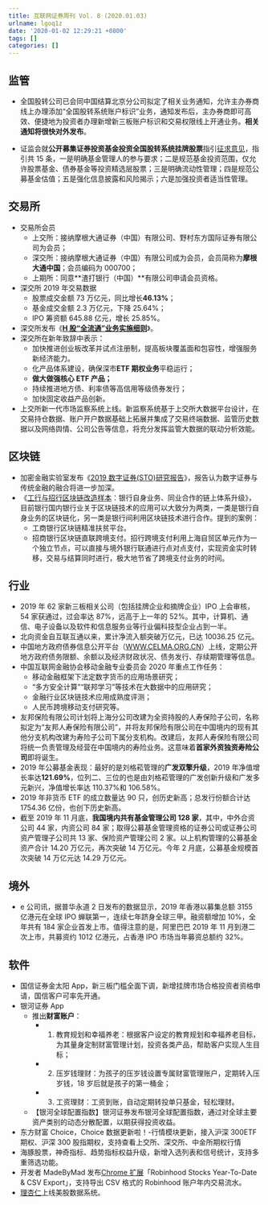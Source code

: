 ```yaml
---
title: 互联网证券周刊 Vol. 8 (2020.01.03)
urlname: lgoq1z
date: '2020-01-02 12:29:21 +0800'
tags: []
categories: []
---
```


## 监管

- 全国股转公司已会同中国结算北京分公司拟定了相关业务通知，允许主办券商线上办理添加“全国股转系统账户标识”业务，通知发布后，主办券商即可高效、便捷地为投资者办理新增新三板账户标识和交易权限线上开通业务。**相关通知将很快对外发布**。

- 证监会就**公开募集证券投资基金投资全国股转系统挂牌股票**指引[征求意见](http://www.csrc.gov.cn/pub/zjhpublic/zjh/202001/t20200103_369072.htm)，指引共 15 条，一是明确基金管理人的参与要求；二是规范基金投资范围，仅允许股票基金、债券基金等投资精选层股票；三是明确流动性管理；四是规范公募基金估值；五是强化信息披露和风险揭示；六是加强投资者适当性管理。

## 交易所

- 交易所会员
  - 上交所：接纳摩根大通证券（中国）有限公司、野村东方国际证券有限公司为会员；
  - 深交所：接纳摩根大通证券（中国）有限公司成为会员，会员简称为**摩根大通中国**；会员编码为 000700；
  - 上期所：同意**渣打银行（中国）**有限公司申请会员资格。
- 深交所 2019 年交易数据
  - 股票成交金额 73 万亿元，同比增长**46.13%**；
  - 基金成交金额 2.3 万亿元，下降 25.64%；
  - IPO 筹资额 645.88 亿元，增长 25.85%。
- 深交所发布《[**H 股“全流通”业务实施细则**](http://www.chinaclear.cn/zdjs/editor_file/20191231171559741.pdf)》。
- 深交所在新年致辞中表示：
  - 加快推进创业板改革并试点注册制，提高板块覆盖面和包容性，增强服务新经济能力。
  - 化产品体系建设，确保深市**ETF 期权业务**平稳运行；
  - **做大做强核心 ETF 产品；**
  - 持续推进地方债、利率债等高信用等级债券发行；
  - 加快固定收益产品创新。
- 上交所新一代市场监察系统上线。新监察系统基于上交所大数据平台设计，在交易持仓数据、账户开户数据基础上拓展并集成了交易终端数据、监管历史数据以及网络舆情、公司公告等信息，将充分发挥监管大数据的联动分析效能。

## 区块链

- 加密金融实验室发布《[2019 数字证券(STO)研究报告](https://www.chaindd.com/3268367.html)》，报告认为数字证券与传统金融的融合将进一步加深。
- 《[工行与招行区块链改造样本](https://www.chaindd.com/3268044.html)：银行自身业务、同业合作的链上体系升级》，目前银行国内银行业关于区块链技术的应用可以大致分为两类，一类是银行自身业务的区块链化，另一类是银行间利用区块链技术进行合作。提到的案例：
  - 工商银行区块链精准扶贫平台。
  - 招商银行区块链直联跨境支付。招行跨境支付利用上海自贸区单元作为一个独立节点，可以直接与境外银行联通进行点对点支付，实现资金实时转移，交易与结算同时进行，极大地节省了跨境支付业务的时间。

## 行业

- 2019 年 62 家新三板相关公司（包括挂牌企业和摘牌企业）IPO 上会审核，54 家获通过，过会率达 87%，远高于上一年的 52%。其中，计算机、通信、电子设备以及软件和信息服务业等行业偏科技型企业占到一半。
- 北向资金自互联互通以来，累计净流入额突破万亿元，已达 10036.25 亿元。
- 中国地方政府债券信息公开平台（[WWW.CELMA.ORG.CN](http://www.celma.org.cn/)）上线，定期公开地方政府债务限额、余额以及经济财政状况、债务发行、存续期管理等信息。
- 中国互联网金融协会移动金融专业委员会 2020 年重点工作任务：
  - 移动金融框架下法定数字货币的应用场景研究；
  - “多方安全计算”“联邦学习”等技术在大数据中的应用研究；
  - 金融行业区块链技术应用成熟度评测；
  - 人民币跨境移动支付研究等。
- 友邦保险有限公司计划将上海分公司改建为全资持股的人寿保险子公司，名称拟定为“友邦人寿保险有限公司”，并将友邦保险有限公司在中国境内的现有其他分支机构改建为寿险子公司下属分支机构。改建后，友邦人寿保险有限公司将统一负责管理及经营在中国境内的寿险业务。这意味着**首家外资独资寿险公司**即将诞生。
- 2019 年公募基金表现：最好的是刘格菘管理的**广发双擎升级**，2019 年净值增长率达**121.69%**，位列二、三位的也是由刘格菘管理的广发创新升级和广发多元新兴，净值增长率达 110.37%和 106.58%。
- 2019 年非货币 ETF 的成立数量达 90 只，创历史新高；总发行份额合计达 1754.36 亿份，也创下历史新高。
- 截至 2019 年 11 月底，**我国境内共有基金管理公司 128 家**，其中，中外合资公司 44 家，内资公司 84 家；取得公募基金管理资格的证券公司或证券公司资产管理子公司共 13 家、保险资产管理公司 2 家。以上机构管理的公募基金资产合计 14.20 万亿元，再次突破 14 万亿元。今年 2 月底，公募基金规模首次突破 14 万亿元达 14.29 万亿元。

## 境外

- e 公司讯，据普华永道 2 日发布的数据显示，2019 年香港以募集总额 3155 亿港元在全球 IPO 蝉联第一，连续七年跻身全球三甲。融资额增加 10%，全年共有 184 家企业首发上市。值得注意的是，阿里巴巴 2019 年 11 月到港二次上市，共募资约 1012 亿港元，占香港 IPO 市场当年募资总额约 32%。

## 软件

- 国信证券金太阳 App，新三板门槛全面下调，新增挂牌市场合格投资者资格申请，国信客户可率先开通。
- 银河证券 App
  - 推出**财富账户**：
    - 1. 教育规划和幸福养老：根据客户设定的教育规划和幸福养老目标，为其量身定制财富管理计划，投资各类产品，帮助客户实现人生目标；
    - 2. 压岁钱理财：为孩子的压岁钱设置专属财富管理账户，定期转入压岁钱，18 岁后就是孩子的第一桶金；
    - 3. 工资理财：工资到账，自动定期转投单只基金，轻松理财。
  - 【银河全球配置指数】银河证券发布银河全球配置指数，通过对全球主要资产类别的动态分散配置，以期获得投资收益。
- 东方财富 Choice，Choice 数据更新啦！-行情模块更新，接入沪深 300ETF 期权、沪深 300 股指期权，支持查看上交所、深交所、中金所期权行情
- 海豚股票，神奇指标、趋势指标权益升级，新增入选列表和信号统计，支持多重筛选功能。
- 开发者 MadeByMad 发布[Chrome 扩展](https://chrome.google.com/webstore/detail/robinhood-stocks-year-to/ncaoppocpbjejagcggeildfndfbdfaof?ref=producthunt)「Robinhood Stocks Year-To-Date & CSV Export」，支持导出 CSV 格式的 Robinhood 账户年内交易流水。
- [理杏仁](https://www.lixinger.com/marketing/release/)上线美股数据系统。
